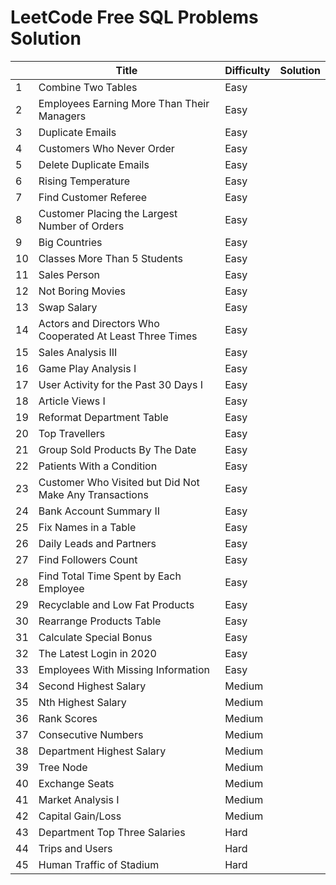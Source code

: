 # LeetCode Free SQL Problems Solution

|    | Title                                                      | Difficulty | Solution |
|----|------------------------------------------------------------|------------|----------|
| 1  | Combine Two Tables                                         | Easy       |          |
| 2  | Employees Earning More Than Their Managers                 | Easy       |          |
| 3  | Duplicate Emails                                           | Easy       |          |
| 4  | Customers Who Never Order                                  | Easy       |          |
| 5  | Delete Duplicate Emails                                    | Easy       |          |
| 6  | Rising Temperature                                         | Easy       |          |
| 7  | Find Customer Referee                                      | Easy       |          |
| 8  | Customer Placing the Largest Number of Orders              | Easy       |          |
| 9  | Big Countries                                              | Easy       |          |
| 10 | Classes More Than 5 Students                               | Easy       |          |
| 11 | Sales Person                                               | Easy       |          |
| 12 | Not Boring Movies                                          | Easy       |          |
| 13 | Swap Salary                                                | Easy       |          |
| 14 | Actors and Directors Who Cooperated At   Least Three Times | Easy       |          |
| 15 | Sales Analysis III                                         | Easy       |          |
| 16 | Game Play Analysis I                                       | Easy       |          |
| 17 | User Activity for the Past 30 Days I                       | Easy       |          |
| 18 | Article Views I                                            | Easy       |          |
| 19 | Reformat Department Table                                  | Easy       |          |
| 20 | Top Travellers                                             | Easy       |          |
| 21 | Group Sold Products By The Date                            | Easy       |          |
| 22 | Patients With a Condition                                  | Easy       |          |
| 23 | Customer Who Visited but Did Not Make Any   Transactions   | Easy       |          |
| 24 | Bank Account Summary II                                    | Easy       |          |
| 25 | Fix Names in a Table                                       | Easy       |          |
| 26 | Daily Leads and Partners                                   | Easy       |          |
| 27 | Find Followers Count                                       | Easy       |          |
| 28 | Find Total Time Spent by Each Employee                     | Easy       |          |
| 29 | Recyclable and Low Fat Products                            | Easy       |          |
| 30 | Rearrange Products Table                                   | Easy       |          |
| 31 | Calculate Special Bonus                                    | Easy       |          |
| 32 | The Latest Login in 2020                                   | Easy       |          |
| 33 | Employees With Missing Information                         | Easy       |          |
| 34 | Second Highest Salary                                      | Medium     |          |
| 35 | Nth Highest Salary                                         | Medium     |          |
| 36 | Rank Scores                                                | Medium     |          |
| 37 | Consecutive Numbers                                        | Medium     |          |
| 38 | Department Highest Salary                                  | Medium     |          |
| 39 | Tree Node                                                  | Medium     |          |
| 40 | Exchange Seats                                             | Medium     |          |
| 41 | Market Analysis I                                          | Medium     |          |
| 42 | Capital Gain/Loss                                          | Medium     |          |
| 43 | Department Top Three Salaries                              | Hard       |          |
| 44 | Trips and Users                                            | Hard       |          |
| 45 | Human Traffic of Stadium                                   | Hard       |          |
